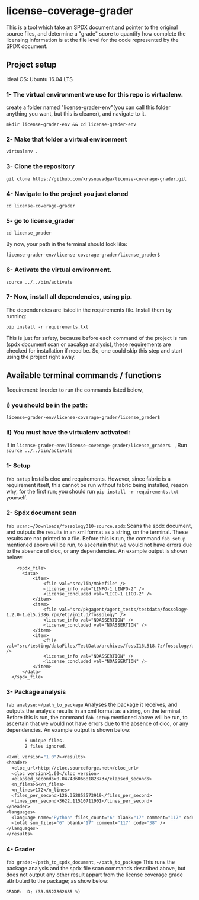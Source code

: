# license-coverage-grader
This is a tool which take an SPDX document and pointer to the original source files, and determine a "grade" score to quantify how complete the licensing information is at the file level for the code represented by the SPDX document.

## Project setup
Ideal OS: Ubuntu 16.04 LTS

### 1- The virtual environment we use for this repo is virtualenv.
create a folder named "license-grader-env"(you can call this folder anything you want, but this is cleaner), and navigate to it.

`mkdir license-grader-env && cd license-grader-env`

### 2- Make that folder a virtual environment

`virtualenv .`

### 3- Clone the repository

`git clone https://github.com/krysnuvadga/license-coverage-grader.git`

### 4- Navigate to the project you just cloned

`cd license-coverage-grader`

### 5- go to license_grader

`cd license_grader`

By now, your path in the terminal should look like:

`license-grader-env/license-coverage-grader/license_grader$ `

### 6- Activate the virtual environment.

`source ../../bin/activate`

### 7- Now, install all dependencies, using pip.
The dependencies are listed in the requirements file.
Install them by running:

`pip install -r requirements.txt`

This is just for safety, because before each command of the project is run (spdx document scan or pacakge analysis), these requirements are checked for installation if need be.
So, one could skip this step and start using the project right away.

## Available terminal commands / functions

Requirement:
Inorder to run the commands listed below, 
### i) you should be in the path:
`license-grader-env/license-coverage-grader/license_grader$ `

### ii) You must have the virtualenv activated:
If in `license-grader-env/license-coverage-grader/license_grader$ ` , 
Run `source ../../bin/activate`

### 1- Setup
`fab setup`
Installs cloc and requirements. However, since fabric is a requirement itself, this cannot be run without fabric being installed, reason why, for the first run; you should run `pip install -r requirements.txt` yourself.

### 2- Spdx document scan
`fab scan:~/Downloads/fossology310-source.spdx`
Scans the spdx document, and outputs the results in an xml format as a string, on the terminal. These results are not printed to a file. Before this is run, the command `fab setup` mentioned above will be run, to ascertain that we would not have errors due to the absence of cloc, or any dependencies.
An example output is shown below:
```<?xml version="1.0" encoding="utf-8" ?>
    <spdx_file>
      <data>
          <item>
              <file val="src/lib/Makefile" />
              <license_info val="LINFO-1 LINFO-2" />
              <license_concluded val="LICO-1 LICO-2" />
          </item>
          <item>
              <file val="src/pkgagent/agent_tests/testdata/fossology-1.2.0-1.el5.i386.rpm/etc/init.d/fossology" />
              <license_info val="NOASSERTION" />
              <license_concluded val="NOASSERTION" />
          </item>
          <item>
              <file val="src/testing/dataFiles/TestData/archives/fossI16L518.7z/fossology/agents/foss_license_agent/licinspect/Makefile" />
              <license_info val="NOASSERTION" />
              <license_concluded val="NOASSERTION" />
          </item>
      </data>
  </spdx_file>
```

### 3- Package analysis
`fab analyse:~/path_to_package`
Analyses the package it receives, and outputs the analysis results in an xml format as a string, on the terminal. Before this is run, the command `fab setup` mentioned above will be run, to ascertain that we would not have errors due to the absence of cloc, or any dependencies.
An example output is shown below:
```6 text files.
       6 unique files.                              
       2 files ignored.

<?xml version="1.0"?><results>
<header>
  <cloc_url>http://cloc.sourceforge.net</cloc_url>
  <cloc_version>1.60</cloc_version>
  <elapsed_seconds>0.0474860668182373</elapsed_seconds>
  <n_files>6</n_files>
  <n_lines>172</n_lines>
  <files_per_second>126.352852573919</files_per_second>
  <lines_per_second>3622.11510711901</lines_per_second>
</header>
<languages>
  <language name="Python" files_count="6" blank="17" comment="117" code="38" />
  <total sum_files="6" blank="17" comment="117" code="38" />
</languages>
</results>
```
### 4- Grader
`fab grade:~/path_to_spdx_document,~/path_to_package`
This runs the package analysis and the spdx file scan commands described above, but does not output any other result appart from the license coverage grade attributed to the package; as show below:
```
GRADE:  D; (33.5527862685 %)
```


